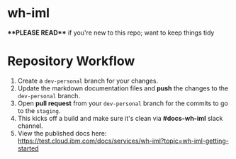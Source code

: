 # wh-iml
**\*\*PLEASE READ\*\*** if you're new to this repo; want to keep things tidy

# Repository Workflow

1. Create a `dev-personal` branch  for your changes.
2. Update the markdown documentation files and **push** the changes to the `dev-personal` branch.
3. Open **pull request** from your `dev-personal` branch for the commits to go to the `staging`.
4. This kicks off a build and make sure it's clean via **#docs-wh-iml** slack channel.
5. View the published docs here: https://test.cloud.ibm.com/docs/services/wh-iml?topic=wh-iml-getting-started
